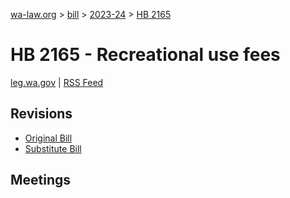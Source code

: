 [wa-law.org](/) > [bill](/bill/) > [2023-24](/bill/2023-24/) > [HB 2165](/bill/2023-24/hb/2165/)

# HB 2165 - Recreational use fees
[leg.wa.gov](https://app.leg.wa.gov/billsummary?BillNumber=2165&Year=2023&Initiative=false) | [RSS Feed](./rss.xml)

## Revisions
* [Original Bill](1/)
* [Substitute Bill](S/)

## Meetings